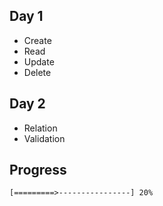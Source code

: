 ## Day 1
- Create
- Read
- Update
- Delete

## Day 2
- Relation
- Validation

## Progress
```
[=========>----------------] 20%
```